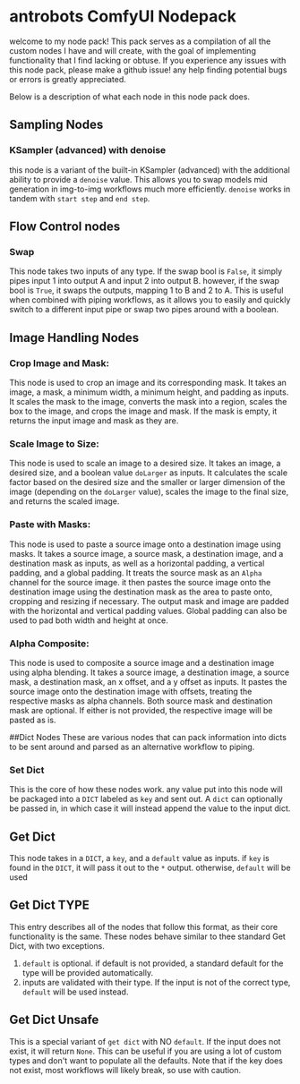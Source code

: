 
# antrobots ComfyUI Nodepack
welcome to my node pack! This pack serves as a compilation of all the custom nodes I have and will create, with the goal of implementing functionality that I find lacking or obtuse. If you experience any issues with this node pack, please make a github issue! any help finding potential bugs or errors is greatly appreciated.

Below is a description of what each node in this node pack does.

## Sampling Nodes
### KSampler (advanced) with denoise
this node is a variant of the built-in KSampler (advanced) with the additional ability to provide a `denoise` value. This allows you to swap models mid generation in img-to-img workflows much more efficiently. `denoise` works in tandem with `start step` and `end step`.
## Flow Control nodes
### Swap
This node takes two inputs of any type. If the swap bool is `False`, it simply pipes input 1 into output A and input 2 into output B. however, if the swap bool is `True`, it swaps the outputs, mapping 1 to B and 2 to A. This is useful when combined with piping workflows, as it allows you to easily and quickly switch to a different input pipe or swap two pipes around with a boolean.
## Image Handling Nodes
### Crop Image and Mask:
This node is used to crop an image and its corresponding mask.  It takes an image, a mask, a minimum width, a minimum height, and padding as inputs. It scales the mask to the image, converts the mask into a region, scales the box to the image, and crops the image and mask. If the mask is empty, it returns the input image and mask as they are.
 ### Scale Image to Size: 
This node is used to scale an image to a desired size.  It takes an image, a desired size, and a boolean value  `doLarger`  as inputs. It calculates the scale factor based on the desired size and the smaller or larger dimension of the image (depending on the  `doLarger`  value), scales the image to the final size, and returns the scaled image.
    
 ### Paste with Masks:
 This node is used to paste a source image onto a destination image using masks. It takes a source image, a source mask, a destination image, and a destination mask as inputs, as well as a horizontal padding, a vertical padding, and a global padding. It treats the source mask as an `Alpha` channel for the source image. it then pastes the source image onto the destination image using the destination mask as the area to paste onto, cropping and resizing if necessary. The output mask and image are padded with the horizontal and vertical padding values. Global padding can also be used to pad both width and height at once.
    
### Alpha Composite:
This node is used to composite a source image and a destination image using alpha blending. It takes a source image, a destination image, a source mask, a destination mask, an x offset, and a y offset as inputs. It pastes the source image onto the destination image with offsets, treating the respective masks as alpha channels. Both source mask and destination mask are optional. If either is not provided, the respective image will be pasted as is.

##Dict Nodes
These are various nodes that can pack information into dicts to be sent around and parsed as an alternative workflow to piping.
### Set Dict
This is the core of how these nodes work. any value put into this node will be packaged into a `DICT` labeled as `key` and sent out. A `dict` can optionally be passed in, in which case it will instead append the value to the input dict.
## Get Dict
This node takes in a `DICT`, a `key`, and a `default` value as inputs. if `key` is found in the `DICT`, it will pass it out to the `*` output. otherwise, `default` will be used

## Get Dict **TYPE**
This entry describes all of the nodes that follow this format, as their core functionality is the same. These nodes behave similar to thee standard Get Dict, with two exceptions.
1.  `default` is optional. if default is not provided, a standard default for the type will be provided automatically.
2. inputs are validated with their type. If the input is not of the correct type, `default` will be used instead.

## Get Dict Unsafe
This is a special variant of `get dict` with NO `default`. If the input does not exist, it will return `None`. This can be useful if you are using a lot of custom types and don't want to populate all the defaults. Note that if the key does not exist, most workflows will likely break, so use with caution.